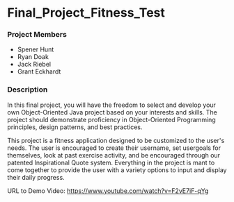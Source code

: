 # Final_Project_Fitness_Test

### Project Members

- Spener Hunt
- Ryan Doak
- Jack Riebel
- Grant Eckhardt

### Description
In this final project, you will have the freedom to select and develop your own Object-Oriented Java project based on your interests and skills. The project should demonstrate proficiency in Object-Oriented Programming principles, design patterns, and best practices.

This project is a fitness application designed to be customized to the user's needs. The user is encouraged to create their username, set usergoals for themselves, look at past exercise activity, and be encouraged through our patented Inspirational Quote system.
Everything in the project is mant to come together to provide the user with a variety options to input and display their daily progress. 

URL to Demo Video: https://www.youtube.com/watch?v=F2vE7iF-qYg
